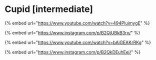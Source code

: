 # Cupid \[intermediate]

{% embed url="https://www.youtube.com/watch?v=494PluimygE" %}

{% embed url="https://www.instagram.com/p/B2QjUBkB3rx/" %}

{% embed url="https://www.youtube.com/watch?v=bAiGEAKrRKg" %}

{% embed url="https://www.instagram.com/p/B2QkDEuhEej/" %}
